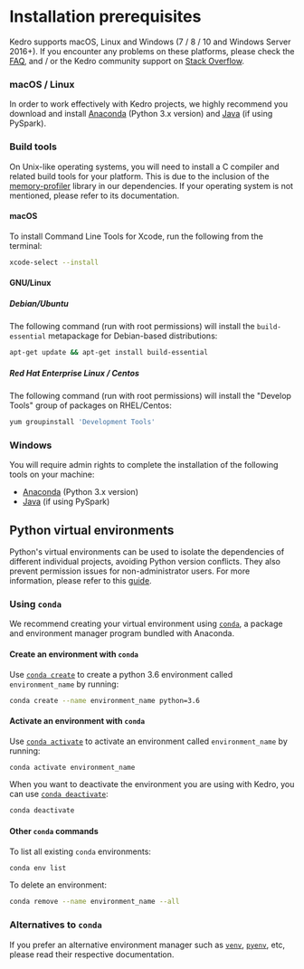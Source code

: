 # Installation prerequisites

Kedro supports macOS, Linux and Windows (7 / 8 / 10 and Windows Server 2016+). If you encounter any problems on these platforms, please check the [FAQ](../06_resources/01_faq.md), and / or the Kedro community support on [Stack Overflow](https://stackoverflow.com/questions/tagged/kedro).

### macOS / Linux

In order to work effectively with Kedro projects, we highly recommend you download and install [Anaconda](https://www.anaconda.com/download/#macos) (Python 3.x version) and [Java](https://www.oracle.com/technetwork/java/javase/downloads/index.html) (if using PySpark).

### Build tools

On Unix-like operating systems, you will need to install a C compiler and related build tools for your platform. This is due to the inclusion of the [memory-profiler](https://pypi.org/project/memory-profiler/) library in our dependencies. If your operating system is not mentioned, please refer to its documentation.

#### macOS
To install Command Line Tools for Xcode, run the following from the terminal:

```bash
xcode-select --install
```

#### GNU/Linux

##### Debian/Ubuntu

The following command (run with root permissions) will install the `build-essential` metapackage for Debian-based distributions:

```bash
apt-get update && apt-get install build-essential
```

##### Red Hat Enterprise Linux / Centos
The following command (run with root permissions) will install the "Develop Tools" group of packages on RHEL/Centos:

```bash
yum groupinstall 'Development Tools'
```

### Windows

You will require admin rights to complete the installation of the following tools on your machine:

* [Anaconda](https://www.anaconda.com/download/#windows) (Python 3.x version)
* [Java](https://www.oracle.com/technetwork/java/javase/downloads/index.html) (if using PySpark)

## Python virtual environments

Python's virtual environments can be used to isolate the dependencies of different individual projects, avoiding Python version conflicts. They also prevent permission issues for non-administrator users.
For more information, please refer to this [guide](https://docs.conda.io/projects/conda/en/latest/user-guide/tasks/manage-environments.html).

### Using `conda`

We recommend creating your virtual environment using [`conda`](https://conda.io/docs/), a package and environment manager program bundled with Anaconda.

#### Create an environment with `conda`

Use [`conda create`](https://conda.io/docs/user-guide/tasks/manage-environments.html#id1) to create a python 3.6  environment called `environment_name` by running:

```bash
conda create --name environment_name python=3.6
```

#### Activate an environment with `conda`

Use [`conda activate`](https://conda.io/docs/user-guide/tasks/manage-environments.html#activating-an-environment) to activate an environment called `environment_name` by running:

```bash
conda activate environment_name
```

When you want to deactivate the environment you are using with Kedro, you can use [`conda deactivate`](https://conda.io/docs/user-guide/tasks/manage-environments.html#id6):

```bash
conda deactivate
```

#### Other `conda` commands

To list all existing `conda` environments:

```bash
conda env list
```

To delete an environment:

```bash
conda remove --name environment_name --all
```

### Alternatives to `conda`

If you prefer an alternative environment manager such as [`venv`](https://docs.python.org/3/library/venv.html), [`pyenv`](https://github.com/pyenv/pyenv), etc, please read their respective documentation.
